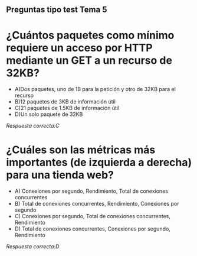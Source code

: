 ## Preguntas tipo test Tema 5
# ¿Cuántos paquetes como mínimo requiere un acceso por HTTP mediante un GET a un recurso de 32KB?
* A)Dos paquetes, uno de 1B para la petición y otro de 32KB para el recurso
* B)12 paquetes de 3KB de información útil
* C)21 paquetes de 1.5KB de información útil
* D)Un solo paquete de 32KB

*Respuesta correcta:C*

# ¿Cuáles son las métricas más importantes (de izquierda a derecha) para una tienda web?
* A) Conexiones por segundo, Rendimiento, Total de conexiones concurrentes
* B) Total de conexiones concurrentes, Rendimiento, Conexiones por segundo 
* C) Conexiones por segundo, Total de conexiones concurrentes, Rendimiento
* D) Total de conexiones concurrentes, Conexiones por segundo, Rendimiento

*Respuesta correcta:D*

